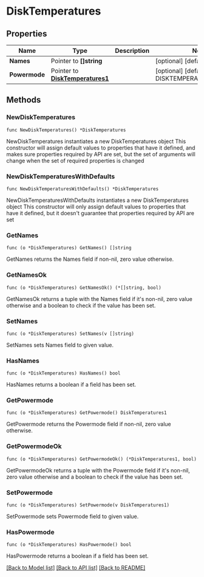# DiskTemperatures

## Properties

Name | Type | Description | Notes
------------ | ------------- | ------------- | -------------
**Names** | Pointer to **[]string** |  | [optional] [default to []]
**Powermode** | Pointer to [**DiskTemperatures1**](DiskTemperatures1.md) |  | [optional] [default to DISKTEMPERATURES1_NEVER]

## Methods

### NewDiskTemperatures

`func NewDiskTemperatures() *DiskTemperatures`

NewDiskTemperatures instantiates a new DiskTemperatures object
This constructor will assign default values to properties that have it defined,
and makes sure properties required by API are set, but the set of arguments
will change when the set of required properties is changed

### NewDiskTemperaturesWithDefaults

`func NewDiskTemperaturesWithDefaults() *DiskTemperatures`

NewDiskTemperaturesWithDefaults instantiates a new DiskTemperatures object
This constructor will only assign default values to properties that have it defined,
but it doesn't guarantee that properties required by API are set

### GetNames

`func (o *DiskTemperatures) GetNames() []string`

GetNames returns the Names field if non-nil, zero value otherwise.

### GetNamesOk

`func (o *DiskTemperatures) GetNamesOk() (*[]string, bool)`

GetNamesOk returns a tuple with the Names field if it's non-nil, zero value otherwise
and a boolean to check if the value has been set.

### SetNames

`func (o *DiskTemperatures) SetNames(v []string)`

SetNames sets Names field to given value.

### HasNames

`func (o *DiskTemperatures) HasNames() bool`

HasNames returns a boolean if a field has been set.

### GetPowermode

`func (o *DiskTemperatures) GetPowermode() DiskTemperatures1`

GetPowermode returns the Powermode field if non-nil, zero value otherwise.

### GetPowermodeOk

`func (o *DiskTemperatures) GetPowermodeOk() (*DiskTemperatures1, bool)`

GetPowermodeOk returns a tuple with the Powermode field if it's non-nil, zero value otherwise
and a boolean to check if the value has been set.

### SetPowermode

`func (o *DiskTemperatures) SetPowermode(v DiskTemperatures1)`

SetPowermode sets Powermode field to given value.

### HasPowermode

`func (o *DiskTemperatures) HasPowermode() bool`

HasPowermode returns a boolean if a field has been set.


[[Back to Model list]](../README.md#documentation-for-models) [[Back to API list]](../README.md#documentation-for-api-endpoints) [[Back to README]](../README.md)


